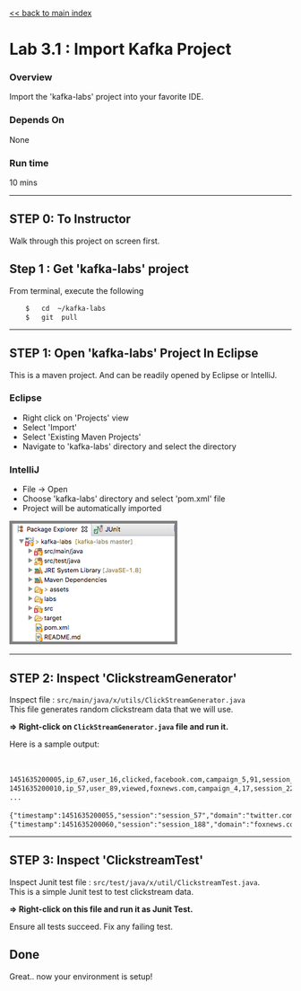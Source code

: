 <link rel='stylesheet' href='../assets/css/main.css'/>

[<< back to main index](../README.md) 

Lab 3.1 : Import Kafka Project
===========================

### Overview
Import the 'kafka-labs' project into your favorite IDE.

### Depends On 
None

### Run time
10 mins

---------------------
STEP 0: To Instructor
---------------------
Walk through this project on screen first.

## Step 1 : Get 'kafka-labs' project
From terminal, execute the following

```
    $   cd  ~/kafka-labs
    $   git  pull
```

----------------------------------
STEP 1: Open 'kafka-labs' Project In Eclipse
---------------------------------
This is a maven project.  And can be readily opened by Eclipse or IntelliJ.

### Eclipse

* Right click on 'Projects' view
* Select 'Import'
* Select 'Existing Maven Projects'
* Navigate to 'kafka-labs' directory and select the directory


### IntelliJ

* File -> Open
* Choose 'kafka-labs' directory and select 'pom.xml'  file
* Project will be automatically imported


<img src="../assets/images/3.1a.png" style="border: 5px solid grey ; max-width:100%;" /> 

<br clear="all"/> 

----------------------------------
STEP 2: Inspect 'ClickstreamGenerator'
---------------------------------
Inspect file : `src/main/java/x/utils/ClickStreamGenerator.java`  
This file generates random clickstream data that we will use.

**=> Right-click on `ClickStreamGenerator.java`  file and run it.**

Here is a sample output:

```console


1451635200005,ip_67,user_16,clicked,facebook.com,campaign_5,91,session_251
1451635200010,ip_57,user_89,viewed,foxnews.com,campaign_4,17,session_224
...

{"timestamp":1451635200055,"session":"session_57","domain":"twitter.com","cost":24,"user":"user_31","campaign":"campaign_1","ip":"ip_64","action":"blocked"}
{"timestamp":1451635200060,"session":"session_188","domain":"foxnews.com","cost":26,"user":"user_33","campaign":"campaign_4","ip":"ip_99","action":"clicked"}
```



----------------------------------
STEP 3: Inspect 'ClickstreamTest'
---------------------------------
Inspect Junit test file : `src/test/java/x/util/ClickstreamTest.java`.   
This is a simple Junit test to test clickstream data.  

**=> Right-click on this file and run it as Junit Test.**  

Ensure all tests succeed.  Fix any failing test.


## Done
Great.. now your environment is setup!